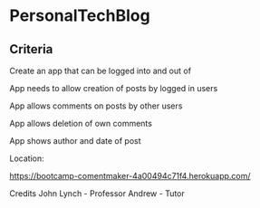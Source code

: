 # PersonalTechBlog

## Criteria

Create an app that can be logged into and out of

App needs to allow creation of posts by logged in users

App allows comments on posts by other users

App allows deletion of own comments

App shows author and date of post

Location:

https://bootcamp-comentmaker-4a00494c71f4.herokuapp.com/

Credits
John Lynch - Professor
Andrew - Tutor
